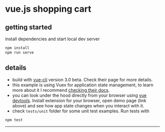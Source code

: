 # vue.js shopping cart


## getting started

install dependencies and start local dev server

```sh
npm install
npm run serve
```

## details

* build with [vue-cli](https://github.com/vuejs/vue-cli) version 3.0 beta. Check their page for more details.
* this example is using Vuex for application state management, to learn more about it I recommend [checking their docs](https://vuex.vuejs.org/en/).
* you can look under the hood directly from your browser using [vue devtools](https://github.com/vuejs/vue-devtools). Install extension for your browser, open demo page (link above) and see how app state changes when you interact with it.
* check `tests/unit` folder for some unit test examples. Run tests with

```
npm test
```

---
